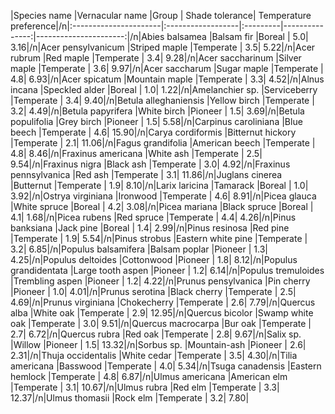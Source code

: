 |Species name           |Vernacular name    |Group     | Shade tolerance| Temperature preference|/n|:----------------------|:------------------|:---------|---------------:|----------------------:|/n|Abies balsamea         |Balsam fir         |Boreal    |             5.0|                   3.16|/n|Acer pensylvanicum     |Striped maple      |Temperate |             3.5|                   5.22|/n|Acer rubrum            |Red maple          |Temperate |             3.4|                   9.28|/n|Acer saccharinum       |Silver maple       |Temperate |             3.6|                   9.97|/n|Acer saccharum         |Sugar maple        |Temperate |             4.8|                   6.93|/n|Acer spicatum          |Mountain maple     |Temperate |             3.3|                   4.52|/n|Alnus incana           |Speckled alder     |Boreal    |             1.0|                   1.22|/n|Amelanchier sp.        |Serviceberry       |Temperate |             3.4|                   9.40|/n|Betula alleghaniensis  |Yellow birch       |Temperate |             3.2|                   4.49|/n|Betula papyrifera      |White birch        |Pioneer   |             1.5|                   3.69|/n|Betula populifolia     |Grey birch         |Pioneer   |             1.5|                   5.58|/n|Carpinus caroliniana   |Blue beech         |Temperate |             4.6|                  15.90|/n|Carya cordiformis      |Bitternut hickory  |Temperate |             2.1|                  11.06|/n|Fagus grandifolia      |American beech     |Temperate |             4.8|                   8.46|/n|Fraxinus americana     |White ash          |Temperate |             2.5|                   9.54|/n|Fraxinus nigra         |Black ash          |Temperate |             3.0|                   4.92|/n|Fraxinus pennsylvanica |Red ash            |Temperate |             3.1|                  11.86|/n|Juglans cinerea        |Butternut          |Temperate |             1.9|                   8.10|/n|Larix laricina         |Tamarack           |Boreal    |             1.0|                   3.92|/n|Ostrya virginiana      |Ironwood           |Temperate |             4.6|                   8.91|/n|Picea glauca           |White spruce       |Boreal    |             4.2|                   3.08|/n|Picea mariana          |Black spruce       |Boreal    |             4.1|                   1.68|/n|Picea rubens           |Red spruce         |Temperate |             4.4|                   4.26|/n|Pinus banksiana        |Jack pine          |Boreal    |             1.4|                   2.99|/n|Pinus resinosa         |Red pine           |Temperate |             1.9|                   5.54|/n|Pinus strobus          |Eastern white pine |Temperate |             3.2|                   6.85|/n|Populus balsamifera    |Balsam poplar      |Pioneer   |             1.3|                   4.25|/n|Populus deltoides      |Cottonwood         |Pioneer   |             1.8|                   8.12|/n|Populus grandidentata  |Large tooth aspen  |Pioneer   |             1.2|                   6.14|/n|Populus tremuloides    |Trembling aspen    |Pioneer   |             1.2|                   4.22|/n|Prunus pensylvanica    |Pin cherry         |Pioneer   |             1.0|                   4.01|/n|Prunus serotina        |Black cherry       |Temperate |             2.5|                   4.69|/n|Prunus virginiana      |Chokecherry        |Temperate |             2.6|                   7.79|/n|Quercus alba           |White oak          |Temperate |             2.9|                  12.95|/n|Quercus bicolor        |Swamp white oak    |Temperate |             3.0|                   9.51|/n|Quercus macrocarpa     |Bur oak            |Temperate |             2.7|                   6.72|/n|Quercus rubra          |Red oak            |Temperate |             2.8|                   9.67|/n|Salix sp.              |Willow             |Pioneer   |             1.5|                  13.32|/n|Sorbus sp.             |Mountain-ash       |Pioneer   |             2.6|                   2.31|/n|Thuja occidentalis     |White cedar        |Temperate |             3.5|                   4.30|/n|Tilia americana        |Basswood           |Temperate |             4.0|                   5.34|/n|Tsuga canadensis       |Eastern hemlock    |Temperate |             4.8|                   6.87|/n|Ulmus americana        |American elm       |Temperate |             3.1|                  10.67|/n|Ulmus rubra            |Red elm            |Temperate |             3.3|                  12.37|/n|Ulmus thomasii         |Rock elm           |Temperate |             3.2|                   7.80|